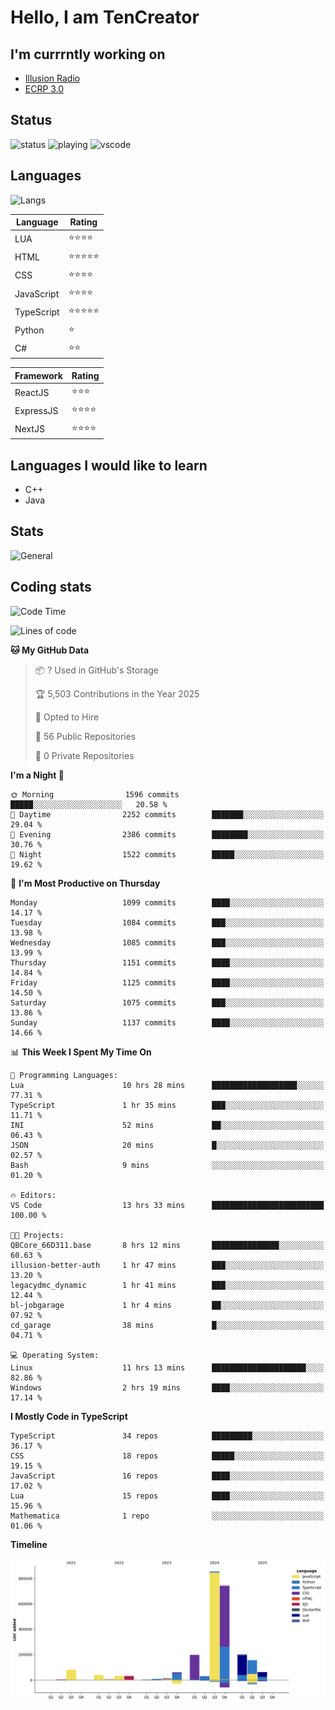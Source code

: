 # Hello, I am TenCreator

## I'm currrntly working on
- [Illusion Radio](https://illusionradio.co.uk/)
- [ECRP 3.0](http://github.com/Emerald-Coast-Roleplay/)

## Status
![status](https://api.statusbadges.me/badge/status/518334475038359555?simple=true&style=for-the-badge)
![playing](https://api.statusbadges.me/badge/playing/518334475038359555?style=for-the-badge)
![vscode](https://api.statusbadges.me/badge/vscode/518334475038359555?style=for-the-badge)

## Languages
![Langs](https://github-readme-stats.vercel.app/api/top-langs/?username=tencreator&layout=compact&theme=radical)


|Language|Rating|
|--------|------|
|LUA|⭐️⭐️⭐️⭐️|
|HTML|⭐️⭐️⭐️⭐️⭐️|
|CSS|⭐️⭐️⭐️⭐️|
|JavaScript|⭐️⭐️⭐️⭐️|
|TypeScript|⭐️⭐️⭐️⭐️⭐️|
|Python|⭐️|
|C#|⭐️⭐️ |

|Framework|Rating|
|--------|------|
|ReactJS|⭐️⭐️⭐|
|ExpressJS|⭐️⭐️⭐️⭐️|
|NextJS|⭐️⭐️⭐⭐️|

## Languages I would like to learn
- C++
- Java

## Stats
![General](https://github-readme-stats.vercel.app/api?username=tencreator&show_icons=true&theme=radical)

## Coding stats

<!--START_SECTION:waka-->
![Code Time](http://img.shields.io/badge/Code%20Time-705%20hrs%2034%20mins-blue)

![Lines of code](https://img.shields.io/badge/From%20Hello%20World%20I%27ve%20Written-2.5%20million%20lines%20of%20code-blue)

**🐱 My GitHub Data** 

> 📦 ? Used in GitHub's Storage 
 > 
> 🏆 5,503 Contributions in the Year 2025
 > 
> 💼 Opted to Hire
 > 
> 📜 56 Public Repositories 
 > 
> 🔑 0 Private Repositories 
 > 
**I'm a Night 🦉** 

```text
🌞 Morning                1596 commits        █████░░░░░░░░░░░░░░░░░░░░   20.58 % 
🌆 Daytime                2252 commits        ███████░░░░░░░░░░░░░░░░░░   29.04 % 
🌃 Evening                2386 commits        ████████░░░░░░░░░░░░░░░░░   30.76 % 
🌙 Night                  1522 commits        █████░░░░░░░░░░░░░░░░░░░░   19.62 % 
```
📅 **I'm Most Productive on Thursday** 

```text
Monday                   1099 commits        ████░░░░░░░░░░░░░░░░░░░░░   14.17 % 
Tuesday                  1084 commits        ███░░░░░░░░░░░░░░░░░░░░░░   13.98 % 
Wednesday                1085 commits        ███░░░░░░░░░░░░░░░░░░░░░░   13.99 % 
Thursday                 1151 commits        ████░░░░░░░░░░░░░░░░░░░░░   14.84 % 
Friday                   1125 commits        ████░░░░░░░░░░░░░░░░░░░░░   14.50 % 
Saturday                 1075 commits        ███░░░░░░░░░░░░░░░░░░░░░░   13.86 % 
Sunday                   1137 commits        ████░░░░░░░░░░░░░░░░░░░░░   14.66 % 
```


📊 **This Week I Spent My Time On** 

```text
💬 Programming Languages: 
Lua                      10 hrs 28 mins      ███████████████████░░░░░░   77.31 % 
TypeScript               1 hr 35 mins        ███░░░░░░░░░░░░░░░░░░░░░░   11.71 % 
INI                      52 mins             ██░░░░░░░░░░░░░░░░░░░░░░░   06.43 % 
JSON                     20 mins             █░░░░░░░░░░░░░░░░░░░░░░░░   02.57 % 
Bash                     9 mins              ░░░░░░░░░░░░░░░░░░░░░░░░░   01.20 % 

🔥 Editors: 
VS Code                  13 hrs 33 mins      █████████████████████████   100.00 % 

🐱‍💻 Projects: 
QBCore_66D311.base       8 hrs 12 mins       ███████████████░░░░░░░░░░   60.63 % 
illusion-better-auth     1 hr 47 mins        ███░░░░░░░░░░░░░░░░░░░░░░   13.20 % 
legacydmc_dynamic        1 hr 41 mins        ███░░░░░░░░░░░░░░░░░░░░░░   12.44 % 
bl-jobgarage             1 hr 4 mins         ██░░░░░░░░░░░░░░░░░░░░░░░   07.92 % 
cd_garage                38 mins             █░░░░░░░░░░░░░░░░░░░░░░░░   04.71 % 

💻 Operating System: 
Linux                    11 hrs 13 mins      █████████████████████░░░░   82.86 % 
Windows                  2 hrs 19 mins       ████░░░░░░░░░░░░░░░░░░░░░   17.14 % 
```

**I Mostly Code in TypeScript** 

```text
TypeScript               34 repos            █████████░░░░░░░░░░░░░░░░   36.17 % 
CSS                      18 repos            █████░░░░░░░░░░░░░░░░░░░░   19.15 % 
JavaScript               16 repos            ████░░░░░░░░░░░░░░░░░░░░░   17.02 % 
Lua                      15 repos            ████░░░░░░░░░░░░░░░░░░░░░   15.96 % 
Mathematica              1 repo              ░░░░░░░░░░░░░░░░░░░░░░░░░   01.06 % 
```



**Timeline**

![Lines of Code chart](https://raw.githubusercontent.com/tencreator/tencreator/main/assets/bar_graph.png)


<!--END_SECTION:waka-->

